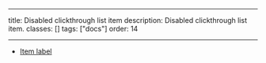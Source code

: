 <!--
 *              © 2025 Visa
 *
 * Licensed under the Apache License, Version 2.0 (the "License");
 * you may not use this file except in compliance with the License.
 * You may obtain a copy of the License at
 *
 *         http://www.apache.org/licenses/LICENSE-2.0
 *
 * Unless required by applicable law or agreed to in writing, software
 * distributed under the License is distributed on an "AS IS" BASIS,
 * WITHOUT WARRANTIES OR CONDITIONS OF ANY KIND, either express or implied.
 * See the License for the specific language governing permissions and
 * limitations under the License.
 *
 -->

---

title: Disabled clickthrough list item
description: Disabled clickthrough list item.
classes: []
tags: ["docs"]
order: 14

---

<ul style="max-inline-size: 343px;">
    <li class="v-surface v-p-0">
        <a href="./list-item" tabIndex="-1" aria-disabled="true" role="link" class="v-button v-button-tertiary v-flex v-align-items-center v-justify-content-between v-typography-label-large v-pl-8 v-pr-4 v-py-6" style="--v-button-default-border-radius: 0px; min-block-size: 64px;">Item label
            <svg aria-hidden="true" class="v-icon v-icon-visa v-icon-tiny" focusable="false" viewbox="0 0 16 16">
                <use href="#visa-chevron-right-tiny">
                </use>
            </svg>
        </a>
    </li>
</ul>
